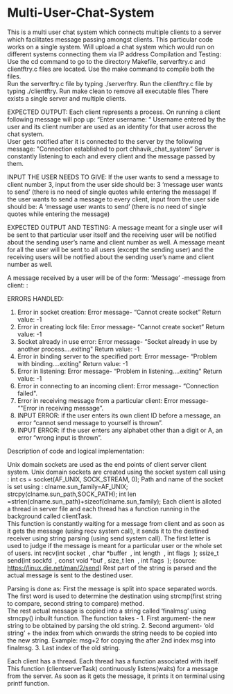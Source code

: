 # Multi-User-Chat-System
This is a multi user chat system which connects multiple clients to a server which facilitates message passing amongst clients.
This particular code works on a single system. Will upload a chat system which would run on different systems connecting them via IP address
Compilation and Testing: 
Use the cd command to go to the directory Makefile, serverftry.c and clientftry.c files are located. 
Use the make command to compile both the files.  
Run the serverftry.c file by typing ./serverftry. 
Run the clientftry.c file by typing ./clientftry. 
Run make clean to remove all executable files There exists a single server and multiple clients. 
 
EXPECTED OUTPUT: 
Each client represents a process. On running a client following message will pop up: “Enter username: “ Username entered by the user and its client number are used as an identity for that user across the chat system.  
User gets notified after it is connected to the server by the following message: "Connection established to port chhavik_chat_system” Server is constantly listening to each and every client and the message passed by them. 
 
INPUT THE USER NEEDS TO GIVE: 
If the user wants to send a message to client number 3, input from the user side should be: 3 ‘message user wants to send’ (there is no need of single quotes while entering the message) 
If the user wants to send a message to every client, input from the user side should be: A ‘message user wants to send’ (there is no need of single quotes while entering the message) 
 
EXPECTED OUTPUT AND TESTING: 
A message meant for a single user will be sent to that particular user itself and the receiving user will be notified about the sending user’s name and client number as well. 
A message meant for all the user will be sent to all users (except the sending user) and the receiving users will be notified about the sending user’s name and client number as well. 
 
A message received by a user will be of the form: ‘Message’ -message from client: <client number>: <username> 
 
ERRORS HANDLED: 
1. Error in socket creation: Error message- “Cannot create socket” Return value: -1 
2. Error in creating lock file: Error message- “Cannot create socket” Return value: -1 
3. Socket already in use error: Error message- “Socket already in use by another process....exiting" Return value: -1 
4. Error in binding server to the specified port: Error message- “Problem with binding....exiting" Return value: -1 
5. Error in listening: Error message- “Problem in listening....exiting" Return value: -1 
6. Error in connecting to an incoming client: Error message- “Connection failed". 
7. Error in receiving message from a particular client: Error message- “"Error in receiving message”. 
8. INPUT ERROR: if the user enters its own client ID before a message, an error “cannot send message to yourself is thrown”. 
9. INPUT ERROR: if the user enters any alphabet other than a digit or A, an error “wrong input is thrown”. 
  
 
Description of code and logical implementation: 
 
Unix domain sockets are used as the end points of client server client system. 
Unix domain sockets are created using the socket system call using : int cs = socket(AF_UNIX, SOCK_STREAM, 0); 
Path and name of the socket is set using : clname.sun_family=AF_UNIX; strcpy(clname.sun_path,SOCK_PATH); int len =strlen(clname.sun_path)+sizeof(clname.sun_family); 
Each client is alloted a thread in server file and each thread has a function running in the background called clientTask.  
This function is constantly waiting for a message from client and as soon as it gets the message (using recv system call), it sends it to the destined receiver using string parsing (using send system call). 
The first letter is used to judge if the message is meant for a particular user or the whole set of users. 
int recv(int ​socket ​ , char *​buffer ​ , int ​length ​ , int ​flags ​ ); ssize_t send(int​ ​sockfd ​ , const void *​buf ​ , size_t​ ​len ​ , int​ ​flags ​ ); (source: ​https://linux.die.net/man/2/send​ ) 
Rest part of the string is parsed and the actual message is sent to the destined user. 
 
Parsing is done as: First the message is split into space separated words. 
The first word is used to determine the destination using strcmp(first string to compare, second string to compare) method.  
The rest actual message is copied into a string called ‘finalmsg’ using strncpy() inbuilt function. The function takes - 1. 
First argument- the new string to be obtained by parsing the old string. 2. Second argument- ‘old string’ + the index from which onwards the string needs to be copied into the new string. 
Example: msg+2 for copying the after 2nd index msg into finalmsg. 3. Last index of the old string. 

Each client has a thread. Each thread has a function associated with itself. 
This function (clientserverTask) continuously listens(waits) for a message from the server. 
As soon as it gets the message, it prints it on terminal using printf function. 
